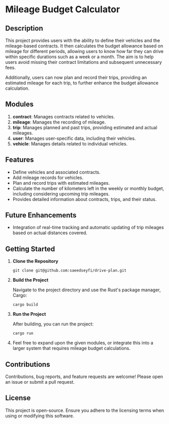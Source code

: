 # Mileage Budget Calculator

## Description

This project provides users with the ability to define their vehicles and the mileage-based contracts. It then calculates the budget allowance based on mileage for different periods, allowing users to know how far they can drive within specific durations such as a week or a month. The aim is to help users avoid missing their contract limitations and subsequent unnecessary fees.

Additionally, users can now plan and record their trips, providing an estimated mileage for each trip, to further enhance the budget allowance calculation.

## Modules

1. **contract**: Manages contracts related to vehicles.
2. **mileage**: Manages the recording of mileage.
3. **trip**: Manages planned and past trips, providing estimated and actual mileages.
4. **user**: Manages user-specific data, including their vehicles.
5. **vehicle**: Manages details related to individual vehicles.

## Features

- Define vehicles and associated contracts.
- Add mileage records for vehicles.
- Plan and record trips with estimated mileages.
- Calculate the number of kilometers left in the weekly or monthly budget, including considering upcoming trip mileages.
- Provides detailed information about contracts, trips, and their status.

## Future Enhancements

- Integration of real-time tracking and automatic updating of trip mileages based on actual distances covered.

## Getting Started

1. **Clone the Repository**

   ```
   git clone git@github.com:saeedseyfi/drive-plan.git
   ```

2. **Build the Project**

   Navigate to the project directory and use the Rust's package manager, Cargo:

   ```
   cargo build
   ```

3. **Run the Project**

   After building, you can run the project:

   ```
   cargo run
   ```

4. Feel free to expand upon the given modules, or integrate this into a larger system that requires mileage budget calculations.

## Contributions

Contributions, bug reports, and feature requests are welcome! Please open an issue or submit a pull request.

## License

This project is open-source. Ensure you adhere to the licensing terms when using or modifying this software.
